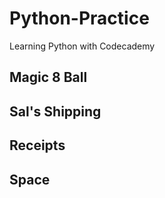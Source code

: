 # Python-Practice
Learning Python with Codecademy 

## Magic 8 Ball
## Sal's Shipping
## Receipts
## Space
